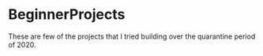 # BeginnerProjects
These are few of the projects that I tried building over the quarantine period of 2020.
